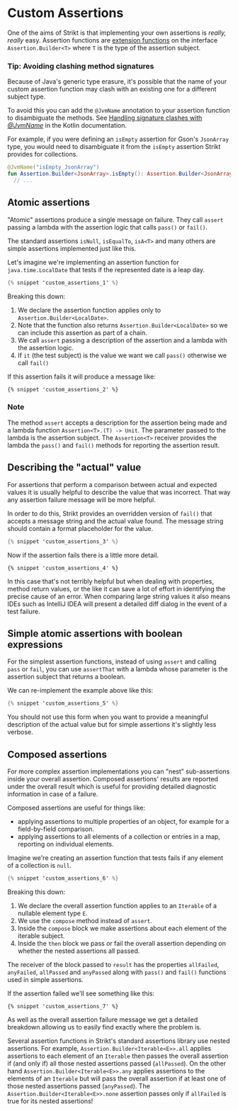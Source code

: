 ---
---

# Custom Assertions

One of the aims of Strikt is that implementing your own assertions is _really, really_ easy.
Assertion functions are [extension functions](https://kotlinlang.org/docs/reference/extensions.html) on the interface `Assertion.Builder<T>` where `T` is the type of the assertion subject.

### Tip: Avoiding clashing method signatures

Because of Java's generic type erasure, it's possible that the name of your custom assertion function may clash with an existing one for a different subject type.

To avoid this you can add the `@JvmName` annotation to your assertion function to disambiguate the methods.
See [Handling signature clashes with _@JvmName_](https://kotlinlang.org/docs/reference/java-to-kotlin-interop.html#handling-signature-clashes-with-jvmname) in the Kotlin documentation.

For example, if you were defining an `isEmpty` assertion for Gson's `JsonArray` type, you would need to disambiguate it from the `isEmpty` assertion Strikt provides for collections.

```kotlin
@JvmName("isEmpty_JsonArray")
fun Assertion.Builder<JsonArray>.isEmpty(): Assertion.Builder<JsonArray> =
  // ...
```

## Atomic assertions

"Atomic" assertions produce a single message on failure.
They call `assert` passing a lambda with the assertion logic that calls `pass()` or `fail()`.

The standard assertions `isNull`, `isEqualTo`, `isA<T>` and many others are simple assertions implemented just like this.

Let's imagine we're implementing an assertion function for `java.time.LocalDate` that tests if the represented date is a leap day.

```kotlin
{% snippet 'custom_assertions_1' %}
```

Breaking this down:

1. We declare the assertion function applies only to `Assertion.Builder<LocalDate>`.
2. Note that the function also returns `Assertion.Builder<LocalDate>` so we can include this assertion as part of a chain.
3. We call `assert` passing a description of the assertion and a lambda with the assertion logic.
4. If `it` (the test subject) is the value we want we call `pass()` otherwise we call `fail()`

If this assertion fails it will produce a message like:

```text
{% snippet 'custom_assertions_2' %}
```

### Note

The method `assert` accepts a description for the assertion being made and a lambda function `Assertion<T>.(T) -> Unit`.
The parameter passed to the lambda is the assertion subject.
The `Assertion<T>` receiver provides the lambda the `pass()` and `fail()` methods for reporting the assertion result.

## Describing the "actual" value

For assertions that perform a comparison between actual and expected values it is usually helpful to describe the value that was incorrect.
That way any assertion failure message will be more helpful.

In order to do this, Strikt provides an overridden version of `fail()` that accepts a message string and the actual value found.
The message string should contain a format placeholder for the value.

```kotlin
{% snippet 'custom_assertions_3' %}
```

Now if the assertion fails there is a little more detail.

```text
{% snippet 'custom_assertions_4' %}
```

In this case that's not terribly helpful but when dealing with properties, method return values, or the like it can save a lot of effort in identifying the precise cause of an error.
When comparing large string values it also means IDEs such as IntelliJ IDEA will present a detailed diff dialog in the event of a test failure.

## Simple atomic assertions with boolean expressions

For the simplest assertion functions, instead of using `assert` and calling `pass` or `fail`, you can use `assertThat` with a lambda whose parameter is the assertion subject that returns a boolean.

We can re-implement the example above like this:

```kotlin
{% snippet 'custom_assertions_5' %}
```

You should not use this form when you want to provide a meaningful description of the actual value but for simple assertions it's slightly less verbose.

## Composed assertions

For more complex assertion implementations you can "nest" sub-assertions inside your overall assertion.
Composed assertions' results are reported under the overall result which is useful for providing detailed diagnostic information in case of a failure.

Composed assertions are useful for things like:

- applying assertions to multiple properties of an object, for example for a field-by-field comparison.
- applying assertions to all elements of a collection or entries in a map, reporting on individual elements.

Imagine we're creating an assertion function that tests fails if any element of a collection is `null`.

```kotlin
{% snippet 'custom_assertions_6' %}
```

Breaking this down:

1. We declare the overall assertion function applies to an `Iterable` of a nullable element type `E`.
2. We use the `compose` method instead of `assert`.
3. Inside the `compose` block we make assertions about each element of the iterable subject.
4. Inside the `then` block we pass or fail the overall assertion depending on whether the nested assertions all passed.

The receiver of the block passed to `result` has the properties `allFailed`, `anyFailed`, `allPassed` and `anyPassed` along with `pass()` and `fail()` functions used in simple assertions.

If the assertion failed we'll see something like this:

```text
{% snippet 'custom_assertions_7' %}
```

As well as the overall assertion failure message we get a detailed breakdown allowing us to easily find exactly where the problem is.

Several assertion functions in Strikt's standard assertions library use nested assertions.
For example, `Assertion.Builder<Iterable<E>>.all` applies assertions to each element of an `Iterable` then passes the overall assertion if (and only if) all those nested assertions passed (`allPassed`).
On the other hand `Assertion.Builder<Iterable<E>>.any` applies assertions to the elements of an `Iterable` but will pass the overall assertion if at least one of those nested assertions passed (`anyPassed`).
The `Assertion.Builder<Iterable<E>>.none` assertion passes only if `allFailed` is true for its nested assertions!
